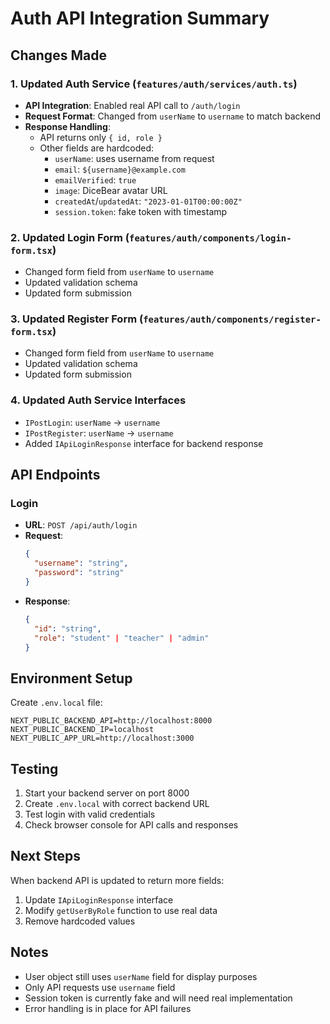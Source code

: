 # Auth API Integration Summary

## Changes Made

### 1. Updated Auth Service (`features/auth/services/auth.ts`)
- **API Integration**: Enabled real API call to `/auth/login`
- **Request Format**: Changed from `userName` to `username` to match backend
- **Response Handling**: 
  - API returns only `{ id, role }`
  - Other fields are hardcoded:
    - `userName`: uses username from request
    - `email`: `${username}@example.com`
    - `emailVerified`: `true`
    - `image`: DiceBear avatar URL
    - `createdAt`/`updatedAt`: `"2023-01-01T00:00:00Z"`
    - `session.token`: fake token with timestamp

### 2. Updated Login Form (`features/auth/components/login-form.tsx`)
- Changed form field from `userName` to `username`
- Updated validation schema
- Updated form submission

### 3. Updated Register Form (`features/auth/components/register-form.tsx`)
- Changed form field from `userName` to `username`
- Updated validation schema
- Updated form submission

### 4. Updated Auth Service Interfaces
- `IPostLogin`: `userName` → `username`
- `IPostRegister`: `userName` → `username`
- Added `IApiLoginResponse` interface for backend response

## API Endpoints

### Login
- **URL**: `POST /api/auth/login`
- **Request**:
  ```json
  {
    "username": "string",
    "password": "string"
  }
  ```
- **Response**:
  ```json
  {
    "id": "string",
    "role": "student" | "teacher" | "admin"
  }
  ```

## Environment Setup

Create `.env.local` file:
```env
NEXT_PUBLIC_BACKEND_API=http://localhost:8000
NEXT_PUBLIC_BACKEND_IP=localhost
NEXT_PUBLIC_APP_URL=http://localhost:3000
```

## Testing

1. Start your backend server on port 8000
2. Create `.env.local` with correct backend URL
3. Test login with valid credentials
4. Check browser console for API calls and responses

## Next Steps

When backend API is updated to return more fields:
1. Update `IApiLoginResponse` interface
2. Modify `getUserByRole` function to use real data
3. Remove hardcoded values

## Notes

- User object still uses `userName` field for display purposes
- Only API requests use `username` field
- Session token is currently fake and will need real implementation
- Error handling is in place for API failures
